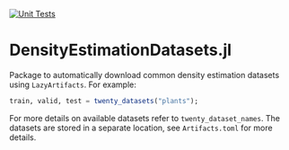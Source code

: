 [![Unit Tests](https://github.com/UCLA-StarAI/DensityEstimationDatasets.jl/actions/workflows/ci.yml/badge.svg)](https://github.com/UCLA-StarAI/DensityEstimationDatasets.jl/actions/workflows/ci.yml)
# DensityEstimationDatasets.jl

Package to automatically download common density estimation datasets using `LazyArtifacts`. For example:

```julia
train, valid, test = twenty_datasets("plants");
```

For more details on available datasets refer to `twenty_dataset_names`. The datasets are stored in a separate location, see `Artifacts.toml` for more details.

